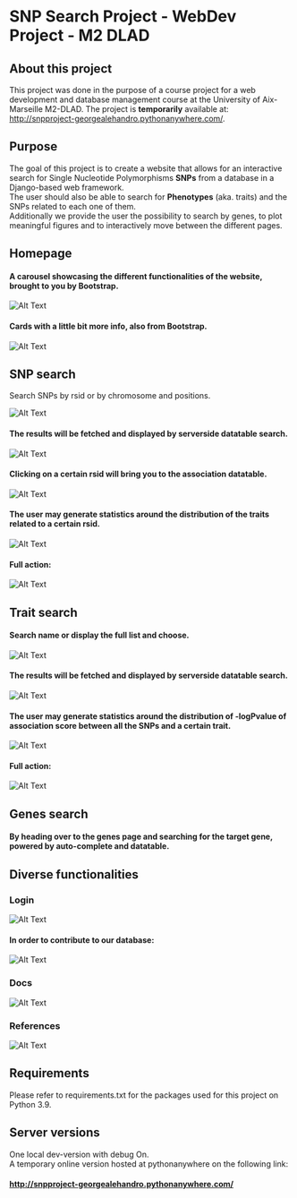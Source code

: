 # SNP Search Project - WebDev Project - M2 DLAD

## About this project 

This project was done in the purpose of a course project for a web development and database management course at the University of Aix-Marseille M2-DLAD. 
The project is **temporarily** available at: http://snpproject-georgealehandro.pythonanywhere.com/.
## Purpose
The goal of this project is to create a website that allows for an interactive search for Single Nucleotide Polymorphisms **SNPs** from a database in a Django-based web framework.  
The user should also be able to search for **Phenotypes** (aka. traits) and the SNPs related to each one of them.  
Additionally we provide the user the possibility to search by genes, to plot meaningful figures and to interactively move between the different pages.  
## Homepage
#### A carousel showcasing the different functionalities of the website, brought to you by Bootstrap.  

![Alt Text](https://github.com/GeorgeAlehandro/snpProject/blob/master/screenshots/homepage1.PNG)

#### Cards with a little bit more info, also from Bootstrap.

![Alt Text](https://github.com/GeorgeAlehandro/snpProject/blob/master/screenshots/homepag2.PNG)

##  SNP search
Search SNPs by rsid or by chromosome and positions.


![Alt Text](https://github.com/GeorgeAlehandro/snpProject/blob/master/screenshots/snp_search.PNG)

#### The results will be fetched and displayed by serverside datatable search.  


![Alt Text](https://github.com/GeorgeAlehandro/snpProject/blob/master/screenshots/snp_datatable1.png)

#### Clicking on a certain rsid will bring you to the association datatable.  


![Alt Text](https://github.com/GeorgeAlehandro/snpProject/blob/master/screenshots/snp_datatable2.png)

#### The user may generate statistics around the distribution of the traits related to a certain rsid.


![Alt Text](https://github.com/GeorgeAlehandro/snpProject/blob/master/screenshots/snp_stats.PNG)

#### Full action:

![Alt Text](https://github.com/GeorgeAlehandro/snpProject/blob/master/gif/snp_stats.gif)

##  Trait search
#### Search name or display the full list and choose.


![Alt Text](https://github.com/GeorgeAlehandro/snpProject/blob/master/screenshots/traits_table.PNG)

#### The results will be fetched and displayed by serverside datatable search.  


![Alt Text](https://github.com/GeorgeAlehandro/snpProject/blob/master/screenshots/traits_datatable.PNG)
  

#### The user may generate statistics around the distribution of -logPvalue of association score between all the SNPs and a certain trait.  


![Alt Text](https://github.com/GeorgeAlehandro/snpProject/blob/master/screenshots/traits_stats.PNG)

#### Full action:

![Alt Text](https://github.com/GeorgeAlehandro/snpProject/blob/master/gif/disease_stats.gif)

## Genes search
#### By heading over to the **genes** page and searching for the target gene, powered by auto-complete and datatable.

## Diverse functionalities
### Login
![Alt Text](https://github.com/GeorgeAlehandro/snpProject/blob/master/screenshots/login.PNG)
#### In order to contribute to our database:
![Alt Text](https://github.com/GeorgeAlehandro/snpProject/blob/master/screenshots/contribute.PNG)
### Docs
![Alt Text](https://github.com/GeorgeAlehandro/snpProject/blob/master/screenshots/docs.PNG)
### References
![Alt Text](https://github.com/GeorgeAlehandro/snpProject/blob/master/screenshots/references.PNG)

## Requirements
Please refer to requirements.txt for the packages used for this project on Python 3.9.
## Server versions
One local dev-version with debug On.  
A temporary online version hosted at pythonanywhere on the following link:  
#### http://snpproject-georgealehandro.pythonanywhere.com/
